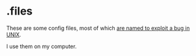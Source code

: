 .files
======

These are some config files, most of which [are named to exploit a bug in UNIX](https://plus.google.com/u/0/+RobPikeTheHuman/posts/R58WgWwN9jp).

I use them on my computer.
